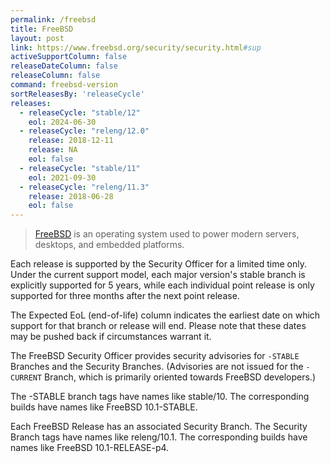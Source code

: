 ```yaml
---
permalink: /freebsd
title: FreeBSD
layout: post
link: https://www.freebsd.org/security/security.html#sup
activeSupportColumn: false
releaseDateColumn: false
releaseColumn: false
command: freebsd-version
sortReleasesBy: 'releaseCycle'
releases:
  - releaseCycle: "stable/12"
    eol: 2024-06-30
  - releaseCycle: "releng/12.0"
    release: 2018-12-11
    release: NA
    eol: false
  - releaseCycle: "stable/11"
    eol: 2021-09-30
  - releaseCycle: "releng/11.3"
    release: 2018-06-28
    eol: false
---
```


>[FreeBSD](https://www.freebsd.org) is an operating system used to power modern servers, desktops, and embedded platforms.

Each release is supported by the Security Officer for a limited time only. Under the current support model, each major version's stable branch is explicitly supported for 5 years, while each individual point release is only supported for three months after the next point release.

The Expected EoL (end-of-life) column indicates the earliest date on which support for that branch or release will end. Please note that these dates may be pushed back if circumstances warrant it.

The FreeBSD Security Officer provides security advisories for `-STABLE` Branches and the Security Branches. (Advisories are not issued for the `-CURRENT` Branch, which is primarily oriented towards FreeBSD developers.)

The -STABLE branch tags have names like stable/10. The corresponding builds have names like FreeBSD 10.1-STABLE.

Each FreeBSD Release has an associated Security Branch. The Security Branch tags have names like releng/10.1. The corresponding builds have names like FreeBSD 10.1-RELEASE-p4.
